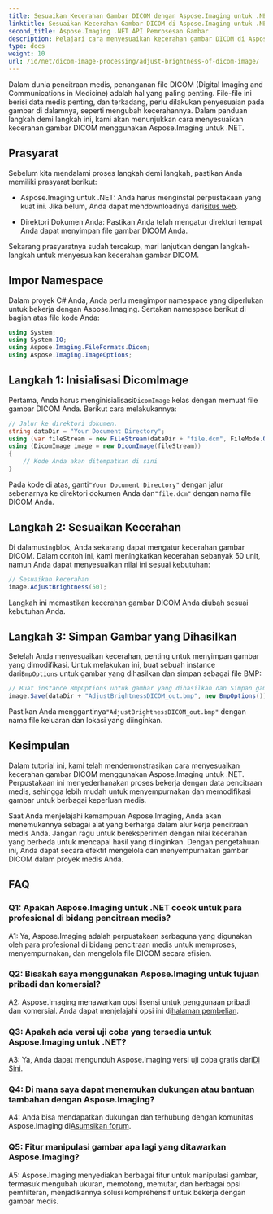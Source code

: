 ```yaml
---
title: Sesuaikan Kecerahan Gambar DICOM dengan Aspose.Imaging untuk .NET
linktitle: Sesuaikan Kecerahan Gambar DICOM di Aspose.Imaging untuk .NET
second_title: Aspose.Imaging .NET API Pemrosesan Gambar
description: Pelajari cara menyesuaikan kecerahan gambar DICOM di Aspose.Imaging untuk .NET. Tingkatkan gambar medis dengan mudah.
type: docs
weight: 10
url: /id/net/dicom-image-processing/adjust-brightness-of-dicom-image/
---
```

Dalam dunia pencitraan medis, penanganan file DICOM (Digital Imaging and Communications in Medicine) adalah hal yang paling penting. File-file ini berisi data medis penting, dan terkadang, perlu dilakukan penyesuaian pada gambar di dalamnya, seperti mengubah kecerahannya. Dalam panduan langkah demi langkah ini, kami akan menunjukkan cara menyesuaikan kecerahan gambar DICOM menggunakan Aspose.Imaging untuk .NET.

## Prasyarat

Sebelum kita mendalami proses langkah demi langkah, pastikan Anda memiliki prasyarat berikut:

-  Aspose.Imaging untuk .NET: Anda harus menginstal perpustakaan yang kuat ini. Jika belum, Anda dapat mendownloadnya dari[situs web](https://releases.aspose.com/imaging/net/).

- Direktori Dokumen Anda: Pastikan Anda telah mengatur direktori tempat Anda dapat menyimpan file gambar DICOM Anda.

Sekarang prasyaratnya sudah tercakup, mari lanjutkan dengan langkah-langkah untuk menyesuaikan kecerahan gambar DICOM.

## Impor Namespace

Dalam proyek C# Anda, Anda perlu mengimpor namespace yang diperlukan untuk bekerja dengan Aspose.Imaging. Sertakan namespace berikut di bagian atas file kode Anda:

```csharp
using System;
using System.IO;
using Aspose.Imaging.FileFormats.Dicom;
using Aspose.Imaging.ImageOptions;
```

## Langkah 1: Inisialisasi DicomImage

 Pertama, Anda harus menginisialisasi`DicomImage` kelas dengan memuat file gambar DICOM Anda. Berikut cara melakukannya:

```csharp
// Jalur ke direktori dokumen.
string dataDir = "Your Document Directory";
using (var fileStream = new FileStream(dataDir + "file.dcm", FileMode.Open, FileAccess.Read))
using (DicomImage image = new DicomImage(fileStream))
{
    // Kode Anda akan ditempatkan di sini
}
```

 Pada kode di atas, ganti`"Your Document Directory"` dengan jalur sebenarnya ke direktori dokumen Anda dan`"file.dcm"` dengan nama file DICOM Anda.

## Langkah 2: Sesuaikan Kecerahan

 Di dalam`using`blok, Anda sekarang dapat mengatur kecerahan gambar DICOM. Dalam contoh ini, kami meningkatkan kecerahan sebanyak 50 unit, namun Anda dapat menyesuaikan nilai ini sesuai kebutuhan:

```csharp
// Sesuaikan kecerahan
image.AdjustBrightness(50);
```

Langkah ini memastikan kecerahan gambar DICOM Anda diubah sesuai kebutuhan Anda.

## Langkah 3: Simpan Gambar yang Dihasilkan

 Setelah Anda menyesuaikan kecerahan, penting untuk menyimpan gambar yang dimodifikasi. Untuk melakukan ini, buat sebuah instance dari`BmpOptions` untuk gambar yang dihasilkan dan simpan sebagai file BMP:

```csharp
// Buat instance BmpOptions untuk gambar yang dihasilkan dan Simpan gambar yang dihasilkan
image.Save(dataDir + "AdjustBrightnessDICOM_out.bmp", new BmpOptions());
```

 Pastikan Anda menggantinya`"AdjustBrightnessDICOM_out.bmp"` dengan nama file keluaran dan lokasi yang diinginkan.

## Kesimpulan

Dalam tutorial ini, kami telah mendemonstrasikan cara menyesuaikan kecerahan gambar DICOM menggunakan Aspose.Imaging untuk .NET. Perpustakaan ini menyederhanakan proses bekerja dengan data pencitraan medis, sehingga lebih mudah untuk menyempurnakan dan memodifikasi gambar untuk berbagai keperluan medis.

Saat Anda menjelajahi kemampuan Aspose.Imaging, Anda akan menemukannya sebagai alat yang berharga dalam alur kerja pencitraan medis Anda. Jangan ragu untuk bereksperimen dengan nilai kecerahan yang berbeda untuk mencapai hasil yang diinginkan. Dengan pengetahuan ini, Anda dapat secara efektif mengelola dan menyempurnakan gambar DICOM dalam proyek medis Anda.

## FAQ

### Q1: Apakah Aspose.Imaging untuk .NET cocok untuk para profesional di bidang pencitraan medis?

A1: Ya, Aspose.Imaging adalah perpustakaan serbaguna yang digunakan oleh para profesional di bidang pencitraan medis untuk memproses, menyempurnakan, dan mengelola file DICOM secara efisien.

### Q2: Bisakah saya menggunakan Aspose.Imaging untuk tujuan pribadi dan komersial?

 A2: Aspose.Imaging menawarkan opsi lisensi untuk penggunaan pribadi dan komersial. Anda dapat menjelajahi opsi ini di[halaman pembelian](https://purchase.aspose.com/buy).

### Q3: Apakah ada versi uji coba yang tersedia untuk Aspose.Imaging untuk .NET?

 A3: Ya, Anda dapat mengunduh Aspose.Imaging versi uji coba gratis dari[Di Sini](https://releases.aspose.com/).

### Q4: Di mana saya dapat menemukan dukungan atau bantuan tambahan dengan Aspose.Imaging?

A4: Anda bisa mendapatkan dukungan dan terhubung dengan komunitas Aspose.Imaging di[Asumsikan forum](https://forum.aspose.com/).

### Q5: Fitur manipulasi gambar apa lagi yang ditawarkan Aspose.Imaging?

A5: Aspose.Imaging menyediakan berbagai fitur untuk manipulasi gambar, termasuk mengubah ukuran, memotong, memutar, dan berbagai opsi pemfilteran, menjadikannya solusi komprehensif untuk bekerja dengan gambar medis.
